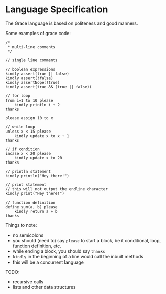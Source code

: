 # Language Specification
The Grace language is based on politeness and good manners.

Some examples of grace code:

```
/*
 * multi-line comments
 */ 

// single line comments

// boolean expressions
kindly assert(true || false)
kindly assert(!false)
kindly assertNope(!true)
kindly assert(true && (true || false))

// for loop
from i=1 to 10 please
    kindly println i + 2
thanks

please assign 10 to x

// while loop
unless x < 15 please
    kindly update x to x + 1
thanks

// if condition
incase x < 20 please
    kindly update x to 20
thanks

// println statement
kindly println("Hey there!")

// print statement
// this will not output the endline character 
kindly print("Hey there!")

// function definition
define sum(a, b) please
    kindly return a + b
thanks
```

Things to note:
- no semicolons
- you should (need to) say `please` to start a block, be it conditional, loop, function definition, etc.
- while ending a block, you should say `thanks`
- `kindly` in the beginning of a line would call the inbuilt methods
- this will be a concurrent language

TODO:
- recursive calls
- lists and other data structures

